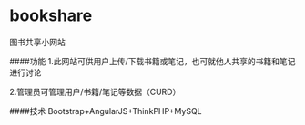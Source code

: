 # bookshare
图书共享小网站

####功能
1.此网站可供用户上传/下载书籍或笔记，也可就他人共享的书籍和笔记进行讨论

2.管理员可管理用户/书籍/笔记等数据（CURD）

####技术
Bootstrap+AngularJS+ThinkPHP+MySQL
